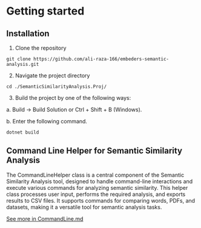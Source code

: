 # Getting started

## Installation
1. Clone the repository
```
git clone https://github.com/ali-raza-166/embeders-semantic-analysis.git
```
2. Navigate the project directory
```
cd ./SemanticSimilarityAnalysis.Proj/
```
3. Build the project by one of the following ways:
   
a. Build -> Build Solution or Ctrl + Shift + B (Windows).

b. Enter the following command.
```
dotnet build
```

## Command Line Helper for Semantic Similarity Analysis
The CommandLineHelper class is a central component of the Semantic Similarity Analysis tool, designed to handle command-line interactions and execute various commands for analyzing semantic similarity. This helper class processes user input, performs the required analysis, and exports results to CSV files. It supports commands for comparing words, PDFs, and datasets, making it a versatile tool for semantic analysis tasks.

[See more in CommandLine.md](./CommandLine.md)

